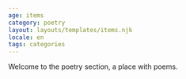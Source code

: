 ```yaml
---
age: items
category: poetry
layout: layouts/templates/items.njk
locale: en
tags: categories
---
```


Welcome to the poetry section, a place with poems.